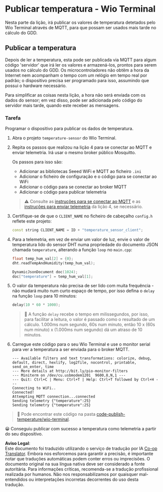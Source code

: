 <!--
CO_OP_TRANSLATOR_METADATA:
{
  "original_hash": "df28cd649cd892bcce034e064913b2f3",
  "translation_date": "2025-08-25T21:20:19+00:00",
  "source_file": "2-farm/lessons/1-predict-plant-growth/wio-terminal-temp-publish.md",
  "language_code": "pt"
}
-->
# Publicar temperatura - Wio Terminal

Nesta parte da lição, irá publicar os valores de temperatura detetados pelo Wio Terminal através de MQTT, para que possam ser usados mais tarde no cálculo do GDD.

## Publicar a temperatura

Depois de ler a temperatura, esta pode ser publicada via MQTT para algum código 'servidor' que irá ler os valores e armazená-los, prontos para serem usados no cálculo do GDD. Os microcontroladores não obtêm a hora da Internet nem acompanham o tempo com um relógio em tempo real por padrão; o dispositivo precisa ser programado para isso, assumindo que possui o hardware necessário.

Para simplificar as coisas nesta lição, a hora não será enviada com os dados do sensor; em vez disso, pode ser adicionada pelo código do servidor mais tarde, quando este receber as mensagens.

### Tarefa

Programar o dispositivo para publicar os dados de temperatura.

1. Abra o projeto `temperature-sensor` do Wio Terminal.

1. Repita os passos que realizou na lição 4 para se conectar ao MQTT e enviar telemetria. Irá usar o mesmo broker público Mosquitto.

    Os passos para isso são:

    - Adicionar as bibliotecas Seeed WiFi e MQTT ao ficheiro `.ini`
    - Adicionar o ficheiro de configuração e o código para se conectar ao WiFi
    - Adicionar o código para se conectar ao broker MQTT
    - Adicionar o código para publicar telemetria

    > ⚠️ Consulte as [instruções para se conectar ao MQTT](../../../1-getting-started/lessons/4-connect-internet/wio-terminal-mqtt.md) e as [instruções para enviar telemetria](../../../1-getting-started/lessons/4-connect-internet/wio-terminal-telemetry.md) da lição 4, se necessário.

1. Certifique-se de que o `CLIENT_NAME` no ficheiro de cabeçalho `config.h` reflete este projeto:

    ```cpp
    const string CLIENT_NAME = ID + "temperature_sensor_client";
    ```

1. Para a telemetria, em vez de enviar um valor de luz, envie o valor de temperatura lido do sensor DHT numa propriedade do documento JSON chamada `temperature`, alterando a função `loop` no `main.cpp`:

    ```cpp
    float temp_hum_val[2] = {0};
    dht.readTempAndHumidity(temp_hum_val);

    DynamicJsonDocument doc(1024);
    doc["temperature"] = temp_hum_val[1];
    ```

1. O valor da temperatura não precisa de ser lido com muita frequência - não mudará muito num curto espaço de tempo, por isso defina o `delay` na função `loop` para 10 minutos:

    ```cpp
    delay(10 * 60 * 1000);
    ```

    > 💁 A função `delay` recebe o tempo em milissegundos, por isso, para facilitar a leitura, o valor é passado como o resultado de um cálculo. 1.000ms num segundo, 60s num minuto, então 10 x (60s num minuto) x (1.000ms num segundo) dá um atraso de 10 minutos.

1. Carregue este código para o seu Wio Terminal e use o monitor serial para ver a temperatura a ser enviada para o broker MQTT.

    ```output
    --- Available filters and text transformations: colorize, debug, default, direct, hexlify, log2file, nocontrol, printable, send_on_enter, time
    --- More details at http://bit.ly/pio-monitor-filters
    --- Miniterm on /dev/cu.usbmodem1201  9600,8,N,1 ---
    --- Quit: Ctrl+C | Menu: Ctrl+T | Help: Ctrl+T followed by Ctrl+H ---
    Connecting to WiFi..
    Connected!
    Attempting MQTT connection...connected
    Sending telemetry {"temperature":25}
    Sending telemetry {"temperature":25}
    ```

> 💁 Pode encontrar este código na pasta [code-publish-temperature/wio-terminal](../../../../../2-farm/lessons/1-predict-plant-growth/code-publish-temperature/wio-terminal).

😀 Conseguiu publicar com sucesso a temperatura como telemetria a partir do seu dispositivo.

**Aviso Legal**:  
Este documento foi traduzido utilizando o serviço de tradução por IA [Co-op Translator](https://github.com/Azure/co-op-translator). Embora nos esforcemos para garantir a precisão, é importante notar que traduções automáticas podem conter erros ou imprecisões. O documento original na sua língua nativa deve ser considerado a fonte autoritária. Para informações críticas, recomenda-se a tradução profissional realizada por humanos. Não nos responsabilizamos por quaisquer mal-entendidos ou interpretações incorretas decorrentes do uso desta tradução.